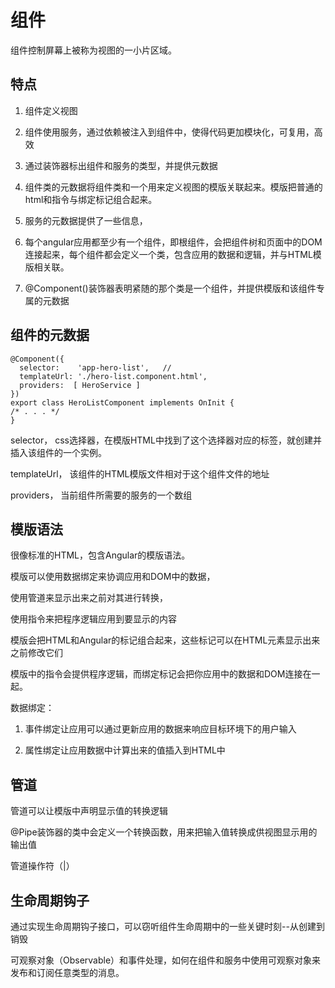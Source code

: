 # 组件

组件控制屏幕上被称为视图的一小片区域。

## 特点

1. 组件定义视图
	
2. 组件使用服务，通过依赖被注入到组件中，使得代码更加模块化，可复用，高效

3. 通过装饰器标出组件和服务的类型，并提供元数据

4. 组件类的元数据将组件类和一个用来定义视图的模版关联起来。模版把普通的html和指令与绑定标记组合起来。

5. 服务的元数据提供了一些信息，

6. 每个angular应用都至少有一个组件，即根组件，会把组件树和页面中的DOM连接起来，每个组件都会定义一个类，包含应用的数据和逻辑，并与HTML模版相关联。

7. @Component()装饰器表明紧随的那个类是一个组件，并提供模版和该组件专属的元数据

## 组件的元数据

```
@Component({
  selector:    'app-hero-list',   //
  templateUrl: './hero-list.component.html',
  providers:  [ HeroService ]
})
export class HeroListComponent implements OnInit {
/* . . . */
}
```

selector， css选择器，在模版HTML中找到了这个选择器对应的标签，就创建并插入该组件的一个实例。

templateUrl， 该组件的HTML模版文件相对于这个组件文件的地址

providers， 当前组件所需要的服务的一个数组

## 模版语法

很像标准的HTML，包含Angular的模版语法。

模版可以使用数据绑定来协调应用和DOM中的数据，

使用管道来显示出来之前对其进行转换，

使用指令来把程序逻辑应用到要显示的内容

模版会把HTML和Angular的标记组合起来，这些标记可以在HTML元素显示出来之前修改它们

模版中的指令会提供程序逻辑，而绑定标记会把你应用中的数据和DOM连接在一起。

数据绑定：

1. 事件绑定让应用可以通过更新应用的数据来响应目标环境下的用户输入

2. 属性绑定让应用数据中计算出来的值插入到HTML中

## 管道

管道可以让模版中声明显示值的转换逻辑

@Pipe装饰器的类中会定义一个转换函数，用来把输入值转换成供视图显示用的输出值

管道操作符（|）

## 生命周期钩子

通过实现生命周期钩子接口，可以窃听组件生命周期中的一些关键时刻--从创建到销毁

可观察对象（Observable）和事件处理，如何在组件和服务中使用可观察对象来发布和订阅任意类型的消息。











































